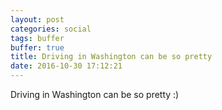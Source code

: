 ```yaml
---
layout: post
categories: social
tags: buffer
buffer: true
title: Driving in Washington can be so pretty 
date: 2016-10-30 17:12:21
---
```

Driving in Washington can be so pretty :)
